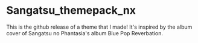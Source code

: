 # Sangatsu_themepack_nx
This is the github release of a theme that I made! It's inspired by the album cover of Sangatsu no Phantasia's album Blue Pop Reverbation. 
